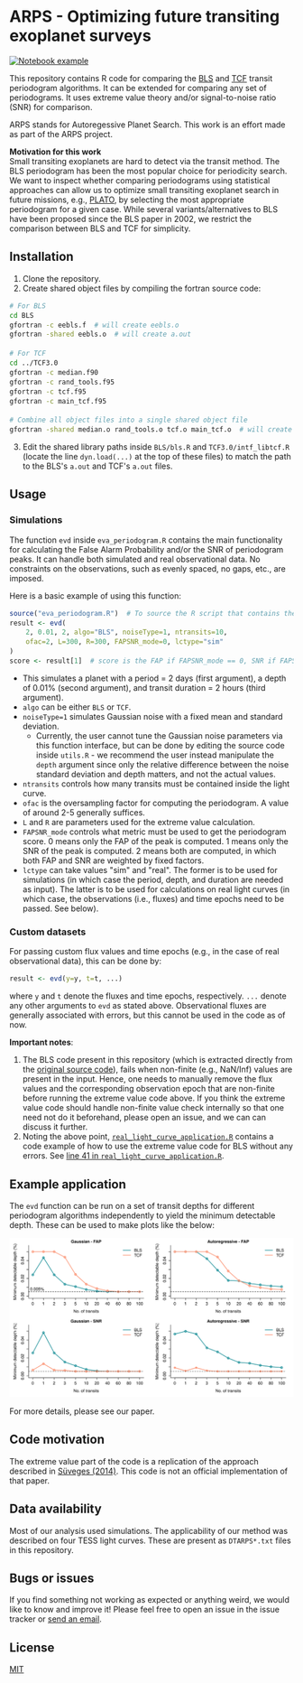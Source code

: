 # ARPS - Optimizing future transiting exoplanet surveys
[![Notebook example](https://colab.research.google.com/assets/colab-badge.svg)](https://colab.research.google.com/drive/1vTNkruatH5Uk4mGoT1WT1K5EU8ej4bca?usp=sharing)

This repository contains R code for comparing the [BLS](https://www.aanda.org/articles/aa/abs/2002/31/aa2422/aa2422.html) and [TCF](https://iopscience.iop.org/article/10.3847/1538-3881/ab26b8) transit periodogram algorithms. It can be extended for comparing any set of periodograms. It uses extreme value theory and/or signal-to-noise ratio (SNR) for comparison.

ARPS stands for Autoregessive Planet Search. This work is an effort made as part of the ARPS project.

**Motivation for this work**\
Small transiting exoplanets are hard to detect via the transit method. The BLS periodogram has been the most popular choice for periodicity search. We want to inspect whether comparing periodograms using statistical approaches can allow us to optimize small transiting exoplanet search in future missions, e.g., [PLATO](https://platomission.com/), by selecting the most appropriate periodogram for a given case. While several variants/alternatives to BLS have been proposed since the BLS paper in 2002, we restrict the comparison between BLS and TCF for simplicity.

## Installation

1. Clone the repository.
2. Create shared object files by compiling the fortran source code:

```bash
# For BLS
cd BLS
gfortran -c eebls.f  # will create eebls.o
gfortran -shared eebls.o  # will create a.out

# For TCF
cd ../TCF3.0
gfortran -c median.f90
gfortran -c rand_tools.f95
gfortran -c tcf.f95
gfortran -c main_tcf.f95

# Combine all object files into a single shared object file
gfortran -shared median.o rand_tools.o tcf.o main_tcf.o  # will create a.out
```

3. Edit the shared library paths inside `BLS/bls.R` and `TCF3.0/intf_libtcf.R` (locate the line `dyn.load(...)` at the top of these files) to match the path to the BLS's `a.out` and TCF's `a.out` files.

## Usage

### Simulations

The function `evd` inside `eva_periodogram.R` contains the main functionality for calculating the False Alarm Probability and/or the SNR of periodogram peaks. It can handle both simulated and real observational data. No constraints on the observations, such as evenly spaced, no gaps, etc., are imposed.

Here is a basic example of using this function:

```R
source("eva_periodogram.R")  # To source the R script that contains the evd function.
result <- evd(
    2, 0.01, 2, algo="BLS", noiseType=1, ntransits=10,
    ofac=2, L=300, R=300, FAPSNR_mode=0, lctype="sim"
)
score <- result[1]  # score is the FAP if FAPSNR_mode == 0, SNR if FAPSNR_mode == 1, and a weighted sum of FAP and SNR if FAPSNR_mode == 2.
```

- This simulates a planet with a period = 2 days (first argument), a depth of 0.01% (second argument), and transit duration = 2 hours (third argument).
- `algo` can be either `BLS` or `TCF`.
- `noiseType=1` simulates Gaussian noise with a fixed mean and standard deviation.
    - Currently, the user cannot tune the Gaussian noise parameters via this function interface, but can be done by editing the source code inside `utils.R` - we recommend the user instead manipulate the `depth` argument since only the relative difference between the noise standard deviation and depth matters, and not the actual values.
- `ntransits` controls how many transits must be contained inside the light curve.
- `ofac` is the oversampling factor for computing the periodogram. A value of around 2-5 generally suffices.
- `L` and `R` are parameters used for the extreme value calculation.
- `FAPSNR_mode` controls what metric must be used to get the periodogram score. 0 means only the FAP of the peak is computed. 1 means only the SNR of the peak is computed. 2 means both are computed, in which both FAP and SNR are weighted by fixed factors.
- `lctype` can take values "sim" and "real". The former is to be used for simulations (in which case the period, depth, and duration are needed as input). The latter is to be used for calculations on real light curves (in which case, the observations (i.e., fluxes) and time epochs need to be passed. See below).

### Custom datasets

For passing custom flux values and time epochs (e.g., in the case of real observational data), this can be done by:

```R
result <- evd(y=y, t=t, ...)
```
where `y` and `t` denote the fluxes and time epochs, respectively. `...` denote any other arguments to `evd` as stated above. Observational fluxes are generally associated with errors, but this cannot be used in the code as of now.

**Important notes**:

1. The BLS code present in this repository (which is extracted directly from the [original source code](https://ui.adsabs.harvard.edu/abs/2016ascl.soft07008K/abstract)), fails when non-finite (e.g., NaN/Inf) values are present in the input. Hence, one needs to manually remove the flux values and the corresponding observation epoch that are non-finite before running the extreme value code above. If you think the extreme value code should handle non-finite value check internally so that one need not do it beforehand, please open an issue, and we can can discuss it further.
2. Noting the above point, [`real_light_curve_application.R`](https://github.com/Yash-10/arps/blob/main/real_light_curve_application.R) contains a code example of how to use the extreme value code for BLS without any errors. See [line 41 in `real_light_curve_application.R`](https://github.com/Yash-10/arps/blob/main/real_light_curve_application.R#L41).

## Example application
The `evd` function can be run on a set of transit depths for different periodogram algorithms independently to yield the minimum detectable depth. These can be used to make plots like the below:

![ntransits_comparison_BLS_and_TCF](images/ntransits_BLS_TCF.png)

For more details, please see our paper.

## Code motivation
The extreme value part of the code is a replication of the approach described in [Süveges (2014)](https://academic.oup.com/mnras/article/440/3/2099/1077179). This code is not an official implementation of that paper.

## Data availability
Most of our analysis used simulations. The applicability of our method was described on four TESS light curves. These are present as `DTARPS*.txt` files in this repository.

## Bugs or issues
If you find something not working as expected or anything weird, we would like to know and improve it! Please feel free to open an issue in the issue tracker or [send an email](yashgondhalekar567@gmail.com).

## License
[MIT](https://github.com/Yash-10/arps/blob/main/LICENSE)
